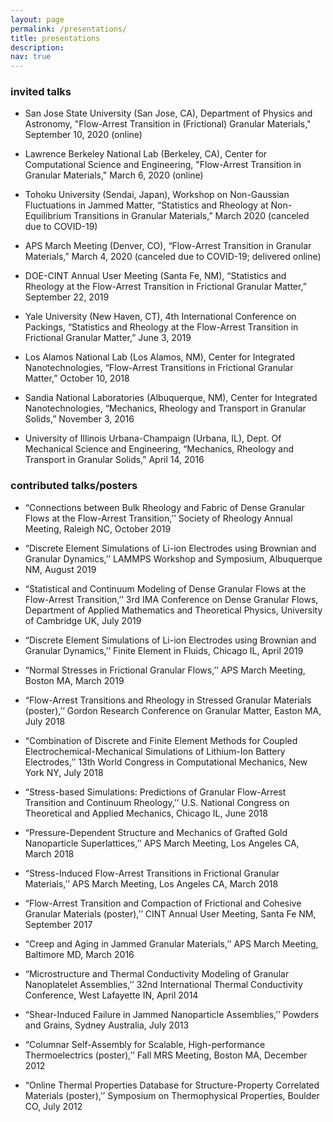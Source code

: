 ```yaml
---
layout: page
permalink: /presentations/
title: presentations
description: 
nav: true
---
```


### invited talks

- San Jose State University (San Jose, CA), Department of Physics and Astronomy, "Flow-Arrest Transition in (Frictional) Granular Materials," September 10, 2020 (online)

- Lawrence Berkeley National Lab (Berkeley, CA), Center for Computational Science and Engineering, "Flow-Arrest Transition in Granular Materials," March 6, 2020 (online)

- Tohoku University (Sendai, Japan), Workshop on Non-Gaussian Fluctuations in Jammed Matter, “Statistics and Rheology at Non-Equilibrium Transitions in Granular Materials,” March 2020 (canceled due to COVID-19)

- APS March Meeting (Denver, CO), “Flow-Arrest Transition in Granular Materials,” March 4, 2020 (canceled due to COVID-19; delivered online)

- DOE-CINT Annual User Meeting (Santa Fe, NM), “Statistics and Rheology at the Flow-Arrest Transition in Frictional Granular Matter,” September 22, 2019

- Yale University (New Haven, CT), 4th International Conference on Packings, “Statistics and Rheology at the Flow-Arrest Transition in Frictional Granular Matter,” June 3, 2019

- Los Alamos National Lab (Los Alamos, NM), Center for Integrated Nanotechnologies, “Flow-Arrest Transitions in Frictional Granular Matter,” October 10, 2018

- Sandia National Laboratories (Albuquerque, NM), Center for Integrated Nanotechnologies, “Mechanics, Rheology and Transport in Granular Solids,” November 3, 2016

- University of Illinois Urbana-Champaign (Urbana, IL), Dept. Of Mechanical Science and Engineering, “Mechanics, Rheology and Transport in Granular Solids,” April 14, 2016

### contributed talks/posters

- “Connections between Bulk Rheology and Fabric of Dense Granular Flows at the Flow-Arrest Transition,’’ Society of Rheology Annual Meeting, Raleigh NC, October 2019

- “Discrete Element Simulations of Li-ion Electrodes using Brownian and Granular Dynamics,’’ LAMMPS Workshop and Symposium, Albuquerque NM, August 2019

- “Statistical and Continuum Modeling of Dense Granular Flows at the Flow-Arrest Transition,’’ 3rd IMA Conference on Dense Granular Flows, Department of Applied Mathematics and Theoretical Physics, University of Cambridge UK, July 2019

- “Discrete Element Simulations of Li-ion Electrodes using Brownian and Granular Dynamics,’’ Finite Element in Fluids, Chicago IL, April 2019

- “Normal Stresses in Frictional Granular Flows,’’ APS March Meeting, Boston MA, March 2019

- “Flow-Arrest Transitions and Rheology in Stressed Granular Materials (poster),’’ Gordon Research Conference on Granular Matter, Easton MA, July 2018

- “Combination of Discrete and Finite Element Methods for Coupled Electrochemical-Mechanical Simulations of Lithium-Ion Battery Electrodes,’’ 13th World Congress in Computational Mechanics, New York NY, July 2018

- “Stress-based Simulations: Predictions of Granular Flow-Arrest Transition and Continuum Rheology,’’ U.S. National Congress on Theoretical and Applied Mechanics, Chicago IL, June 2018

- “Pressure-Dependent Structure and Mechanics of Grafted Gold Nanoparticle Superlattices,’’ APS March Meeting, Los Angeles CA, March 2018

- “Stress-Induced Flow-Arrest Transitions in Frictional Granular Materials,’’ APS March Meeting, Los Angeles CA, March 2018

- “Flow-Arrest Transition and Compaction of Frictional and Cohesive Granular Materials (poster),’’ CINT Annual User Meeting, Santa Fe NM, September 2017

- “Creep and Aging in Jammed Granular Materials,’’ APS March Meeting, Baltimore MD, March 2016

- “Microstructure and Thermal Conductivity Modeling of Granular Nanoplatelet Assemblies,’’ 32nd International Thermal Conductivity Conference, West Lafayette IN, April 2014

- “Shear-Induced Failure in Jammed Nanoparticle Assemblies,’’ Powders and Grains, Sydney Australia, July 2013

- “Columnar Self-Assembly for Scalable, High-performance Thermoelectrics (poster),’’ Fall MRS Meeting, Boston MA, December 2012

- “Online Thermal Properties Database for Structure-Property Correlated Materials (poster),’’ Symposium on Thermophysical Properties, Boulder CO, July 2012
